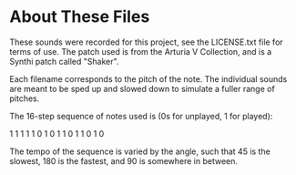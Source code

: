 # About These Files

These sounds were recorded for this project, see the LICENSE.txt file for terms of use.  The patch used is from the Arturia V Collection, and is a Synthi patch called "Shaker".

Each filename corresponds to the pitch of the note.  The individual sounds are meant to be sped up and slowed down to simulate a fuller range of pitches.

The 16-step sequence of notes used is (0s for unplayed, 1 for played):

1 1 1 1 1 0 1 0 1 1 0 1 1 0 1 0 

The tempo of the sequence is varied by the angle, such that 45 is the slowest,
180 is the fastest, and 90 is somewhere in between.